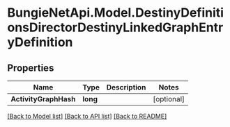 # BungieNetApi.Model.DestinyDefinitionsDirectorDestinyLinkedGraphEntryDefinition
## Properties

Name | Type | Description | Notes
------------ | ------------- | ------------- | -------------
**ActivityGraphHash** | **long** |  | [optional] 

[[Back to Model list]](../README.md#documentation-for-models) [[Back to API list]](../README.md#documentation-for-api-endpoints) [[Back to README]](../README.md)

